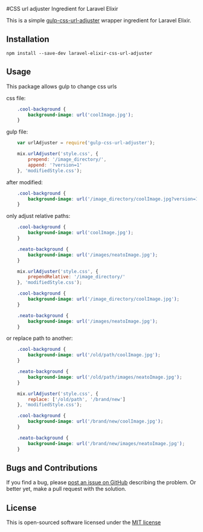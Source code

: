 #CSS url adjuster Ingredient for Laravel Elixir

This is a simple [gulp-css-url-adjuster](https://github.com/casualrelaxation/gulp-css-url-adjuster) wrapper ingredient for Laravel Elixir.

## Installation

`npm install --save-dev laravel-elixir-css-url-adjuster`

## Usage

This package allows gulp to change css urls

css file:

```css
    .cool-background {
        background-image: url('coolImage.jpg');
    }
```
gulp file:

```javascript
    var urlAdjuster = require('gulp-css-url-adjuster');

    mix.urlAdjuster('style.css', {
        prepend: '/image_directory/',
        append: '?version=1'
    }, 'modifiedStyle.css');
```

after modified:

```css
    .cool-background {
        background-image: url('/image_directory/coolImage.jpg?version=1');
    }
```

only adjust relative paths:

```css
    .cool-background {
        background-image: url('coolImage.jpg');
    }

    .neato-background {
        background-image: url('/images/neatoImage.jpg');
    }
```

```javascript
    mix.urlAdjuster('style.css', {
        prependRelative: '/image_directory/'
    }, 'modifiedStyle.css');
```

```css
    .cool-background {
        background-image: url('/image_directory/coolImage.jpg');
    }

    .neato-background {
        background-image: url('/images/neatoImage.jpg');
    }
```

or replace path to another:

```css
    .cool-background {
        background-image: url('/old/path/coolImage.jpg');
    }

    .neato-background {
        background-image: url('/old/path/images/neatoImage.jpg');
    }
```

```javascript
    mix.urlAdjuster('style.css', {
        replace: ['/old/path', '/brand/new']
    }, 'modifiedStyle.css');
```

```css
    .cool-background {
        background-image: url('/brand/new/coolImage.jpg');
    }

    .neato-background {
        background-image: url('/brand/new/images/neatoImage.jpg');
    }
```

## Bugs and Contributions

If you find a bug, please [post an issue on GitHub](https://github.com/EdRands/laravel-elixir-css-url-adjuster/issues) describing the problem.
Or better yet, make a pull request with the solution.

## License

This is open-sourced software licensed under the [MIT license](http://opensource.org/licenses/MIT)